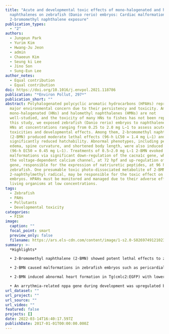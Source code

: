 ```yaml
---
title: "Acute and developmental toxic effects of mono-halogenated and halomethyl
  naphthalenes on zebrafish (Danio rerio) embryos: Cardiac malformation after
  2-bromomethyl naphthalene exposure"
publication_types:
  - "2"
authors:
  - Jungeun Park
  - Yurim Kim
  - Hwang-Ju Jeon
  - admin
  - Chaeeun Kim
  - Seung ki Lee
  - Jino Son
  - Sung-Eun Lee
author_notes:
  - Equal contribution
  - Equal contribution
doi: https://doi.org/10.1016/j.envpol.2021.118786
publication: "*Environ Pollut, 297*"
publication_short: ""
abstract: Polyhalogenated polycyclic aromatic hydrocarbons (HPAHs) represent a
  major environmental concern due to their persistency and toxicity. Among them,
  mono-halogenated (HNs) and halomethyl naphthalenes (HMNs) are not
  well-studied, and the toxicity of many HNs to fishes has not been reported. In
  this study, we exposed zebrafish (Danio rerio) embryos to naphthalene and five
  HNs at concentrations ranging from 0.25 to 2.0 mg L−1 to assess acute
  toxicities and developmental effects. Among them, 2-bromomethyl naphthalene
  (2-BMN) produced moderate lethal effects (96-h LC50 = 1.4 mg L−1) and
  significantly reduced hatchability. Abnormal phenotypes, including pericardial
  edema, spine curvature, and shortened body length, were also induced by 2-BMN
  (96-h EC50 = 0.45 mg L−1). Treatments of 0.5–2.0 mg L−1 2-BMN evoked cardiac
  malformations via significant down-regulation of the cacna1c gene, which codes
  the voltage-dependent calcium channel, at 72 hpf and up-regulation of the nppa
  gene, responsible for the expression of natriuretic peptides, at 96 hpf in
  zebrafish. One presumable toxic photo-dissociated metabolite of 2-BMN, the
  2-naphthylmethyl radical, may be responsible for the toxic effect on zebrafish
  embryos. HPAHs must be monitored and managed due to their adverse effects on
  living organisms at low concentrations.
tags:
  - Zebrafish
  - PAHs
  - Pollutants
  - Developmental toxicity
categories:
  - FISH
image:
  caption: ""
  focal_point: smart
  preview_only: false
  filename: https://ars.els-cdn.com/content/image/1-s2.0-S026974912102368X-ga1.jpg
summary: >-
  *Highlights*

  • 2-Bromomethyl naphthalene (2-BMN) showed potent lethal effects to zebrafish embryos.

  • 2-BMN caused malformations in zebrafish embryos such as pericardial edemas.

  • 2-BMN induced abnormal heart formation in Tg(cmlc2:EGFP) with lower heart beat rate.

  • An arrythmia-related nppa gene during development was upregulated by 2-BMN treatment.
url_dataset: ""
url_project: ""
url_source: ""
url_video: ""
featured: false
projects: []
date: 2022-03-14T16:40:17.597Z
publishDate: 2017-01-01T00:00:00.000Z
---
```

